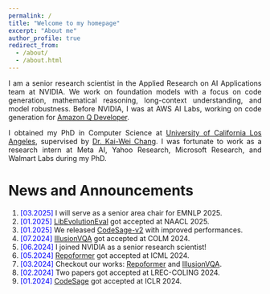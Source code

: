 ```yaml
---
permalink: /
title: "Welcome to my homepage"
excerpt: "About me"
author_profile: true
redirect_from: 
  - /about/
  - /about.html
---
```


<p align="justify">
I am a senior research scientist in the Applied Research on AI Applications team at NVIDIA. We work on foundation models with a focus on code generation, mathematical reasoning, long-context understanding, and model robustness. Before NVIDIA, I was at AWS AI Labs, working on code generation for <a href="https://aws.amazon.com/q/developer/">Amazon Q Developer</a>.
</p>

<p align="justify">
I obtained my PhD in Computer Science at <a href="https://www.cs.ucla.edu/">University of California Los Angeles</a>, supervised by <a href="http://web.cs.ucla.edu/~kwchang/">Dr. Kai-Wei Chang</a>. I was fortunate to work as a research intern at Meta AI, Yahoo Research, Microsoft Research, and Walmart Labs during my PhD.
</p>

<!-- 
<p align="justify">
  Before joining AWS, I completed my Ph.D. in Computer Science from the University of California Los Angeles, in September 2021. I was part of the UCLA NLP group, advised by <a href="http://web.cs.ucla.edu/~kwchang/">Dr. Kai-Wei Chang</a>. Previously, I received my Bachelor's in Computer Science and Engineering from the Bangladesh University of Engineering and Technology, in February 2013, and my Master of Computer Science from the University of Virginia, in August 2017. I like to solve problems to improve my programming skills in 
  my free time. I have answered <b><font color="blue">500+</font></b> questions on StackOverflow and earned 
  <b><font color="blue">30,000+</font></b> reputation. 
</p>
-->

News and Announcements
======

1. <span style="color:blue">[03.2025] </span> I will serve as a senior area chair for EMNLP 2025.
1. <span style="color:blue">[01.2025] </span> [LibEvolutionEval](https://lib-evolution-eval.github.io/) got accepted at NAACL 2025.
1. <span style="color:blue">[01.2025] </span> We released [CodeSage-v2](https://code-representation-learning.github.io/codesage-v2.html) with improved performances.
1. <span style="color:blue">[07.2024] </span> [IllusionVQA](https://illusionvqa.github.io/) got accepted at COLM 2024.
1. <span style="color:blue">[06.2024] </span> I joined NVIDIA as a senior research scientist!
1. <span style="color:blue">[05.2024] </span> [Repoformer](https://repoformer.github.io/) got accepted at ICML 2024.
1. <span style="color:blue">[03.2024] </span> Checkout our works: [Repoformer](https://repoformer.github.io/) and [IllusionVQA](https://illusionvqa.github.io/).
1. <span style="color:blue">[02.2024] </span> Two papers got accepted at LREC-COLING 2024.
1. <span style="color:blue">[01.2024] </span> [CodeSage](https://arxiv.org/abs/2402.01935) got accepted at ICLR 2024.

<!---
1. <span style="color:blue">[10.2023] </span> [Seq2Seq PLMs for KPGen](https://arxiv.org/abs/2310.06374) got accepted at EMNLP 2023.
1. <span style="color:blue">[09.2023] </span> [CrossCodeEval](https://crosscodeeval.github.io/) got accepted at NeurIPS 2023 Datasets and Benchmarks Track.
1. <span style="color:blue">[09.2023] </span> I will serve as a senior area chair for NAACL 2024.
1. <span style="color:blue">[12.2023] </span> I will serve as an area chair for ACL 2024.
1. <span style="color:blue">[05.2023] </span> Four papers got accepted at ACL 2023.
1. <span style="color:blue">[05.2023] </span> One paper got accepted at ESEC/FSE 2023.
1. <span style="color:blue">[01.2023] </span> [MBXP](https://arxiv.org/abs/2210.14868) got accepted at ICLR 2023.
1. <span style="color:blue">[01.2023] </span> Three papers got accepted at EACL 2023.
1. <span style="color:blue">[12.2022] </span> Checkout our work, [CoCoMIC](https://arxiv.org/abs/2212.10007).
1. <span style="color:blue">[10.2022] </span> Checkout our work, [ContraGen](https://arxiv.org/abs/2210.01185) and [MBXP](https://arxiv.org/abs/2210.14868).
1. <span style="color:blue">[10.2022] </span> One [paper](https://arxiv.org/abs/2203.08118) got accepted at EMNLP-Findings 2022.
1. <span style="color:blue">[04.2022] </span> One [paper](https://arxiv.org/abs/2101.00204) got accepted at NAACL-Findings 2022.
1. <span style="color:blue">[10.2021] </span> I joined [AWS AI Labs](https://aws.amazon.com/ai/) as an applied scientist!
1. <span style="color:blue">[08.2021] </span> We have released a [dataset](https://arxiv.org/abs/2108.11590) on programming language translation.
1. <span style="color:blue">[08.2021] </span> Two papers [[1](https://arxiv.org/abs/2104.08645), [2](https://arxiv.org/abs/2108.11601)] got accepted at EMNLP 2021.
1. <span style="color:blue">[07.2021] </span> I will join [AWS AI](https://aws.amazon.com/ai/) as an applied scientist after graduation!
1. <span style="color:blue">[05.2021] </span> Four papers [[1](https://arxiv.org/abs/2106.02134), [2](https://arxiv.org/abs/2008.01739), [3](https://arxiv.org/abs/2101.00123), [4](https://arxiv.org/abs/2105.14220)] got accepted at ACL 2021.
1. <span style="color:blue">[03.2021] </span> One [paper](https://arxiv.org/abs/2103.06333) got accepted at NAACL 2021.
1. <span style="color:blue">[01.2021] </span> Checkout our <a href="https://arxiv.org/abs/2101.00123">work</a> on information extraction from privacy policies.
1. <span style="color:blue">[12.2020] </span> Two papers [[1](https://arxiv.org/abs/2010.03009), [2](https://arxiv.org/abs/2012.07701)] got accepted at AAAI 2021.
1. <span style="color:blue">[08.2020] </span>  Checkout our <a href="https://arxiv.org/abs/2008.01739">work</a> on keyphrase generation.
1. <span style="color:blue">[06.2020] </span>  I joined Facebook AI for Summer, 2020.
1. <span style="color:blue">[04.2020] </span>  Our <a href='https://wasiahmad.github.io/files/publications/2020/transformer_for_code_summ.pdf' target="_blank">paper</a> on code summarization got accepted to ACL 2020.
1. <span style="color:blue">[08.2019] </span>  One <a href="https://arxiv.org/abs/1909.09265">paper</a> got accepted at CoNLL, 2019.
1. <span style="color:blue">[06.2019] </span>  I joined Yahoo Research (Verizon Media) for Summer, 2019.
1. <span style="color:blue">[04.2019] </span>  One <a href="https://dl.acm.org/citation.cfm?doid=3331184.3331246">paper</a> got accepted at SIGIR, 2019.
1. <span style="color:blue">[02.2019] </span>  One <a href="https://arxiv.org/pdf/1811.00570.pdf">paper</a> got accepted at NAACL, 2019.
--->

